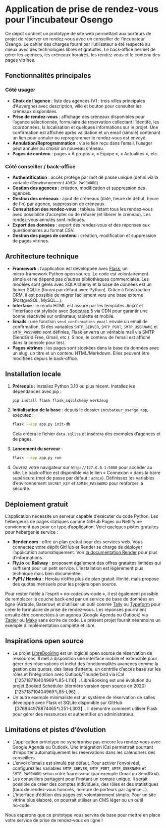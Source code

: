 # Application de prise de rendez‑vous pour l’incubateur Osengo

Ce dépôt contient un prototype de site web permettant aux porteurs de projet de
réserver un rendez‑vous avec un conseiller de l’incubateur Osengo.  Le cahier
des charges fourni par l’utilisateur a été respecté au mieux avec des
technologies libres et gratuites.  Le back‑office permet de gérer les agences,
les créneaux horaires, les rendez‑vous et le contenu des pages vitrines.

## Fonctionnalités principales

### Côté usager

* **Choix de l’agence** : liste des agences (V1 : trois villes principales
  d’Auvergne) avec description, ville et bouton pour consulter les créneaux
  disponibles.
* **Prise de rendez‑vous** : affichage des créneaux disponibles pour
  l’agence sélectionnée, formulaire de réservation collectant l’identité,
  les coordonnées, la localisation et quelques informations sur le projet.
  Une confirmation est affichée après validation et un email (simulé)
  contenant un lien pour annuler ou reprogrammer le rendez‑vous est envoyé.
* **Annulation/Reprogrammation** : via le lien reçu dans l’email, l’usager
  peut annuler ou choisir un nouveau créneau.
* **Pages de contenu** : pages « À propos », « Équipe », « Actualités », etc.

### Côté conseiller / back‑office

* **Authentification** : accès protégé par mot de passe unique (défini via
  la variable d’environnement `ADMIN_PASSWORD`).
* **Gestion des agences** : création, modification et suppression des
  agences.
* **Gestion des créneaux** : ajout de créneaux (date, heure de début,
  heure de fin) par agence, suppression de créneaux.
* **Consultation des rendez‑vous** : tableau listant tous les rendez‑vous
  avec possibilité d’accepter ou de refuser (et libérer le créneau).  Les
  rendez‑vous annulés sont indiqués.
* **Export des données** : export des rendez‑vous et des réponses aux
  questionnaires au format CSV.
* **Gestion des pages de contenu** : création, modification et suppression
  de pages vitrines.

## Architecture technique

* **Framework :** l’application est développée avec [Flask](https://flask.palletsprojects.com/), un micro‑framework Python open source.  Le code
  est volontairement simple et ne dépend pas d’autres bibliothèques
  commerciales.  Les modèles sont gérés avec SQLAlchemy et la base de
  données est un fichier SQLite (fourni par défaut avec Python).  Grâce à
  l’abstraction ORM, il est possible de migrer facilement vers une base
  externe (PostgreSQL, MySQL…).
* **Interface** : le rendu HTML est assuré par les templates Jinja2 et
  l’interface est stylisée avec [Bootstrap 5](https://getbootstrap.com/) via CDN pour garantir une bonne
  réactivité sur ordinateur, tablette et mobile.
* **Emails** : une fonction `send_confirmation_email` envoie un email de
  confirmation.  Si des variables `SMTP_SERVER`, `SMTP_PORT`,
  `SMTP_USERNAME` et `SMTP_PASSWORD` sont définies, Flask enverra un
  véritable mail via SMTP (SendGrid Free, Gmail, etc.).  Sinon, le contenu
  de l’email est affiché dans la console pour test.
* **Pages vitrines** : les pages sont stockées dans la base de données avec un
  slug, un titre et un contenu HTML/Markdown.  Elles peuvent être
  modifiées depuis le back‑office.

## Installation locale

1. **Prérequis :** installez Python 3.10 ou plus récent.  Installez les
   dépendances avec pip :

   ```bash
   pip install flask flask_sqlalchemy werkzeug
   ```

2. **Initialisation de la base** : depuis le dossier `incubateur_osengo_app`,
   exécutez :

   ```bash
   flask --app app.py init-db
   ```

   Cela créera le fichier `data.sqlite` et insérera des exemples
   d’agences et de pages.

3. **Lancement du serveur** :

   ```bash
   flask --app app.py run
   ```

4. Ouvrez votre navigateur sur `http://127.0.0.1:5000` pour accéder au site.
   Le back‑office est disponible via le lien « Connexion » dans la barre
   supérieure (mot de passe par défaut : `admin`).  Définissez les variables
   d’environnement `SECRET_KEY` et `ADMIN_PASSWORD` pour renforcer la sécurité.

## Déploiement gratuit

L’application nécessite un serveur capable d’exécuter du code Python.  Les
hébergeurs de pages statiques comme GitHub Pages ou Netlify ne conviennent
pas pour ce type d’application.  Voici quelques pistes gratuites pour
héberger le service :

* **Render.com** : offre un plan gratuit pour des services web.  Vous
  connectez votre dépôt GitHub et Render se charge de déployer l’application
  automatiquement.  Voir [la documentation Render](https://render.com/docs)
  pour plus d’informations.
* **Fly.io** ou **Railway** : proposent également des offres gratuites
  limitées qui suffisent pour un petit service.  L’installation est
  légèrement plus technique mais bien documentée.
* **PyPI / Heroku** : Heroku n’offre plus de plan gratuit illimité, mais
  propose des quotas mensuels pour les projets open source.

Pour rester fidèle à l’esprit « no‑code/low‑code », il est également
possible de remplacer la couche back‑end par un service de base de données
en ligne (Airtable, Baserow) et d’utiliser un outil comme [Tally](https://tally.so)
ou [Typeform](https://www.typeform.com/) pour créer le formulaire de prise de
rendez‑vous.  Les réponses pourraient ensuite être connectées à un agenda
(Google Agenda ou Outlook) via [Zapier](https://zapier.com/) ou [Make](https://www.make.com/) sans écrire
de code.  Le présent projet fournit néanmoins un exemple d’implémentation
complète et libre.

## Inspirations open source

* Le projet [LibreBooking](https://librebooking.readthedocs.io/en/latest/) est
  un logiciel open source de réservation de ressources.  Il met à
  disposition une interface mobile et extensible pour gérer des réservations
  et inclut des fonctionnalités avancées comme la gestion des quotas, des
  listes d’attente, un contrôle d’accès basé sur les rôles et l’intégration
  avec Outlook/Thunderbird via iCal【125718710404969†L85-L116】.  LibreBooking est une
  évolution du projet Booked Scheduler (dernière version open source en
  2020)【125718710404969†L85-L96】.
* Un autre exemple minimaliste est un système de réservation de salles
  développé avec Flask et SQLite disponible sur GitHub【376844978874465†L251-L303】.  Il
  démontre comment utiliser Flask pour gérer des ressources et authentifier
  un administrateur.

## Limitations et pistes d’évolution

* L’application prototype ne synchronise pas encore les rendez‑vous avec
  Google Agenda ou Outlook.  Une intégration iCal permettrait pourtant
  d’importer automatiquement les réservations dans les calendriers des
  conseillers.
* L’envoi d’emails est simulé par défaut.  Pour activer l’envoi réel,
  configurez les variables `SMTP_SERVER`, `SMTP_PORT`, `SMTP_USERNAME` et
  `SMTP_PASSWORD` selon votre fournisseur (par exemple Gmail ou SendGrid).
* Les conseillers partagent pour l’instant un compte unique.  Il serait
  possible de créer des comptes individuels, des rôles et des statistiques
  (taux de rendez‑vous honorés, nombre de porteurs par agence…).
* L’interface d’édition des pages est volontairement simple.  Pour un site
  vitrine plus élaboré, on pourrait utiliser un CMS léger ou un outil
  no‑code.

Nous espérons que ce prototype vous servira de base pour mettre en place
votre service de prise de rendez‑vous en ligne !